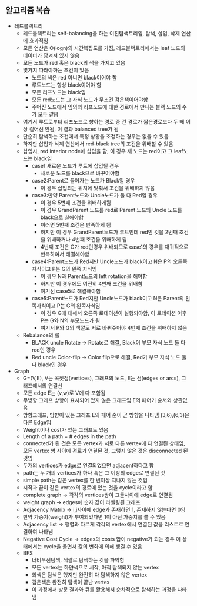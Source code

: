 ## 알고리즘 복습
- 레드블랙트리
	- 레드블랙트리는 self-balancing을 하는 이진탐색트리임, 탐색, 삽입, 삭제 연산에 효과적임
	- 모든 연산은 O(logn)의 시간복잡도를 가짐, 레드블랙트리에서는 leaf 노드의 데이터가 담겨져 있지 않음
	- 모든 노드가 red 혹은 black의 색을 가지고 있음
	- 몇가지 따라야하는 조건이 있음
		- 노드의 색은 red 아니면 black이어야 함
		- 루트노드는 항상 black이어야 함
		- 모든 리프노드는 black임
		- 모든 red노드는 그 자식 노드가 무조건 검은색이어야함
		- 주어진 노드에서 임의의 리프노드에 대한 경로에서 만나는 블랙 노드의 수가 모두 같음
	- 여기서 루트로부터 리프노드로 향하는 경로 중 긴 경로가 짧은경로보다 두 배 이상 길어선 안됨, 이 결과 balanced tree가 됨  
	- 단순히 탐색하는 조건에서 특정 상황을 조정하는 경우는 없을 수 있음
	- 하지만 삽입과 삭제 연산에서 red-black tree의 조건을 위배할 수 있음 
	- 삽입시, red interior node에 삽입을 함, 이 경우 새 노드는 red이고 그 leaf노드는 black임 
		- case1:새로운 노드가 루트에 삽입될 경우
			- 새로운 노드를 black으로 바꾸어야함 
		- case2:Parent로 들어가는 노드가 Black일 경우
			- 이 경우 삽입되는 위치에 맞춰서 조건을 위배하지 않음
		- case3:만약 Parent노드와 Uncle노드가 둘 다 Red일 경우
			- 이 경우 5번째 조건을 위배하게됨 
			- 이 경우 GrandParent 노드를 red로 Parent 노드와 Uncle 노드를 black으로 칠해야함 
			- 이러면 5번째 조건은 만족하게 됨 
			- 하지만 이 경우 GrandParent노드가 루트인데 red인 것을 2번째 조건을 위배하거나 4번째 조건을 위배하게 됨 
			- 4번째 조건은 G가 red인경우 위배되므로 case1의 경우를 재귀적으로 반복하여서 해결해야함 
		- case4:Parent노드가 Red지만 Uncle노드가 black이고 N은 P의 오른쪽 자식이고 P는 G의 왼쪽 자식임 
			- 이 경우 N과 Parent노드의 left rotation을 해야함 
			- 하지만 이 경우에도 여전히 4번째 조건을 위배함
			- 여기선 case5로 해결해야함
		- case5:Parent노드가 Red지만 Uncle노드가 black이고 N은 Parent의 왼쪽자식이고 P는 G의 왼쪽자식임
			- 이 경우 G에 대해서 오른쪽 로테이션이 실행되야함, 이 로테이션 이후 P는 G와 N의 부모노드가 됨 
			- 여기서 P와 G의 색깔도 서로 바꿔주어야 4번째 조건을 위배하지 않음
	- Rebalance의 룰
		- BLACK uncle Rotate -> Rotate로 해결, Black이 부모 자식 노드 둘 다 red인 경우
		- Red uncle Color-flip -> Color flip으로 해결, Red가 부모 자식 노드 둘 다 black인 경우
- Graph
	- G=(V,E), V는 꼭짓점(vertices), 그래프의 노드, E는 선(edges or arcs), 그래프에서의 연결선
	- 모든 edge E는 (v,w)로 V에 다 포함됨 
	- 무방향 그래프 방향이 표시되어 있지 않은 그래프임 E의 페어가 순서와 상관없음 
	- 방향그래프, 방향이 있는 그래프 E의 페어 순이 곧 방향을 나타냄 (3,6),(6,3)은 다른 Edge임
	- Weight이나 cost가 있는 그래프도 있음 
	- Length of a path = # edges in the path
	- connected가 된 것은 모든 vertex가 서로 다른 vertex에 다 연결된 상태임, 모든 vertex 쌍 사이에 경로가 연결된 것, 그렇지 않은 것은 disconnected 된 것임
	- 두개의 vertices가 edge로 연결되었으면 adjacent하다고 함
	- path는 두 개의 vertices가 하나 혹은 그 이상의 edge로 연결된 것
	- simple path는 같은 vertex를 한 번이상 지나지 않는 것임 
	- 시작과 끝이 같은 vertex의 경로에 있는 것을 cycle이라고 함 
	- complete graph -> 각각의 vertices쌍이 그들사이에 edge로 연결됨
	- weight graph -> edges에 숫자 값이 라벨링된 그래프
	- Adjacency Matrix -> i,j사이에 edge가 존재하면 1, 존재하지 않는다면 0임
	- 만약 가중치(weight)가 부여되었다면 1이 아닌 가중치를 쓸 수 있음 
	- Adjacency list -> 행렬과 다르게 각각의 vertex에서 연결된 값을 리스트로 연결하여 나타냄
	- Negative Cost Cycle -> edges의 costs 합이 negative가 되는 경우 이 상태에서는 cycle을 돌면서 값의 변화에 의해 생길 수 있음 
	- BFS 
		- 너비우선탐색, 색깔로 탐색하는 것을 파악함 
		- 모든 vertex는 하얀색으로 시작, 아직 탐색되지 않는 vertex
		- 회색은 탐색은 했지만 완전히 다 탐색하지 않은 vertex
		- 검은색은 완전히 탐색이 끝난 vertex
		- 이 과정에서 방문 결과와 큐를 활용해서 순차적으로 탐색하는 과정을 나타냄